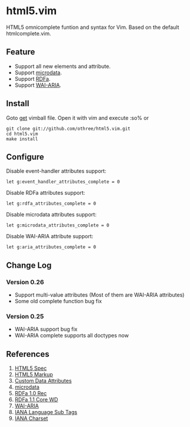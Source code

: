 # html5.vim

HTML5 omnicomplete funtion and syntax for Vim.
Based on the default htmlcomplete.vim.

## Feature

- Support all new elements and attribute.
- Support [microdata][microdata].
- Support [RDFa][RDFa].
- Support [WAI-ARIA][aria].

## Install

Goto [get][html5.vim] vimball file. Open it with vim and execute :so%
or 

    git clone git://github.com/othree/html5.vim.git
    cd html5.vim
    make install

## Configure

Disable event-handler attributes support:

    let g:event_handler_attributes_complete = 0

Disable RDFa attributes support:

    let g:rdfa_attributes_complete = 0

Disable microdata attributes support:

    let g:microdata_attributes_complete = 0

Disable WAI-ARIA attribute support:

    let g:aria_attributes_complete = 0

## Change Log

### Version 0.26

- Support multi-value attributes (Most of them are WAI-ARIA attributes)
- Some old complete function bug fix

### Version 0.25

- WAI-ARIA support bug fix
- WAI-ARIA complete supports all doctypes now

## References
 
1. [HTML5 Spec][1]
2. [HTML5 Markup][2]
3. [Custom Data Attributes][3]
4. [microdata][4]
5. [RDFa 1.0 Rec][5]
6. [RDFa 1.1 Core WD][6]
7. [WAI-ARIA][7]
8. [IANA Language Sub Tags][8]
9. [IANA Charset][9]

[html5.vim]:http://www.vim.org/scripts/script.php?script_id=3236

[microdata]:http://dev.w3.org/html5/md/
[RDFa]:http://www.w3.org/TR/rdfa-syntax/
[aria]:http://www.w3.org/TR/wai-aria/

[1]:http://dev.w3.org/html5/spec/
[2]:http://dev.w3.org/html5/markup/
[3]:http://dev.w3.org/html5/spec/Overview.html#custom-data-attribute
[4]:http://dev.w3.org/html5/md/
[5]:http://www.w3.org/TR/rdfa-syntax/#a_xhtmlrdfa_dtd
[6]:http://www.w3.org/TR/rdfa-core/
[7]:http://www.w3.org/TR/wai-aria/
[8]:http://www.iana.org/assignments/language-subtag-registry
[9]:http://www.iana.org/assignments/character-sets 
